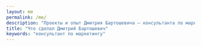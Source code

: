 ```yaml
---
layout: me
permalink: /me/
description: "Проекты и опыт Дмитрия Бартошевича — консультанта по маркетингу и стратегии "
title: "Что сделал Дмитрий Бартошевич"
keywords: "консультант по маркетингу"
---
```

